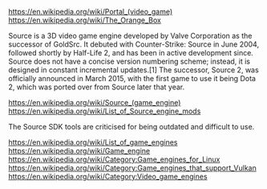 
<!--
-->

https://en.wikipedia.org/wiki/Portal_(video_game)
https://en.wikipedia.org/wiki/The_Orange_Box


Source is a 3D video game engine developed by Valve Corporation as the successor of GoldSrc. It debuted with Counter-Strike: Source in June 2004, followed shortly by Half-Life 2, and has been in active development since. Source does not have a concise version numbering scheme; instead, it is designed in constant incremental updates.[1] The successor, Source 2, was officially announced in March 2015, with the first game to use it being Dota 2, which was ported over from Source later that year.

https://en.wikipedia.org/wiki/Source_(game_engine)
https://en.wikipedia.org/wiki/List_of_Source_engine_mods

The Source SDK tools are criticised for being outdated and difficult to use.


https://en.wikipedia.org/wiki/List_of_game_engines
https://en.wikipedia.org/wiki/Game_engine
https://en.wikipedia.org/wiki/Category:Game_engines_for_Linux
https://en.wikipedia.org/wiki/Category:Game_engines_that_support_Vulkan
https://en.wikipedia.org/wiki/Category:Video_game_engines

<!-- vim: set autoindent expandtab sw=4 syntax=markdown: -->
